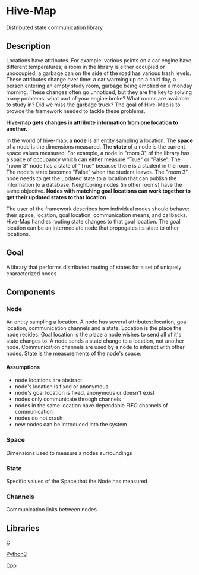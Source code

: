 # Hive-Map

Distributed state communication library

## Description

Locations have attributes. For example: various points on a car engine have 
different temperatures; a room in the library is either occupied or unoccupied; 
a garbage can on the side of the road has various trash levels. These
attributes change over time: a car warming up on a cold day, a person entering
an empty study room, garbage being emptied on a monday morning. These changes
often go unnoticed, but they are the key to solving many problems: what part of
your engine broke? What rooms are available to study in? Did we miss the garbage
truck? The goal of Hive-Map is to provide the framework needed to tackle these
problems.

**Hive-map gets changes in attribute information from one location to another.**

In the world of hive-map, a **node** is an entity sampling a location. The 
**space** of a node is the dimensions measured. The **state** of a node
is the current space values measured. For example, a node in "room 3" of the 
library has a space of occupancy which can either measure "True" or "False". The 
"room 3" node has a state of "True" because there is a student in the room. The 
node's state becomes "False" when the student leaves. The "room 3" node needs to
get the updated state to a location that can publish the information to a
database. Neighboring nodes (in other rooms) have the same objective.
**Nodes with matching goal locations can work together to get their updated 
states to that location** 

The user of the framework describes how individual nodes should behave: their
space, location, goal location, communication means, and callbacks. Hive-Map 
handles routing state changes to that goal location. The goal location can be 
an intermediate node that propogates its state to other locations.

## Goal

A library that performs distributed routing of states for a set of uniquely characterized nodes

## Components

### Node
An entity sampling a location. A node has several attributes: location, goal location, 
communication channels and a state. Location is the place the node resides. Goal location is
the place a node wishes to send all of it's state changes to. A node sends a state change to a
location, not another node. Communication channels are used by a node to interact with other nodes.
State is the measurements of the node's space.
 
#### Assumptions
- node locations are abstract
- node's location is fixed or anonymous
- node's goal location is fixed, anonymous or doesn't exist
- nodes only communicate through channels
- nodes in the same location have dependable FIFO channels of communication
- nodes do not crash
- new nodes can be introduced into the system

### Space
Dimensions used to measure a nodes surroundings

### State
Specific values of the Space that the Node has measured

### Channels
Communication links between nodes

## Libraries
[C](https://github.com/gregjhansell97/hive-map-c/)  

[Python3](https://github.com/gregjhansell97/hive-map-python-3/)

[Cpp](https://github.com/gregjhansell97/hive-map-cpp/)  
  
